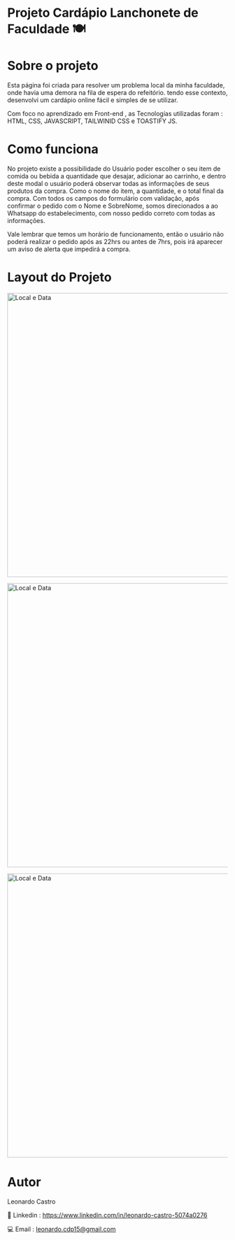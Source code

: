 # Projeto Cardápio Lanchonete de Faculdade 🍽️

# Sobre o projeto
Esta página foi criada para resolver um problema local da minha faculdade, onde havia uma demora na fila de espera do refeitório. tendo esse contexto, desenvolvi um cardápio online fácil e simples de se utilizar.

Com foco no aprendizado em Front-end , as Tecnologías utilizadas foram : HTML, CSS, JAVASCRIPT, TAILWINID CSS e TOASTIFY JS.

# Como funciona
No projeto existe a possibilidade do Usuário poder escolher o seu item de comida ou bebida a quantidade que desajar, adicionar ao carrinho, e dentro deste modal o usuário poderá observar todas as informações de seus produtos da compra. Como o nome do item, a quantidade, e o total final da compra. Com todos os campos do formulário com validação, após confirmar o pedido com o Nome e SobreNome, somos direcionados a ao Whatsapp do estabelecimento, com nosso pedido correto com todas as informações.

Vale lembrar que temos um horário de funcionamento, então o usuário não poderá realizar o pedido após as 22hrs ou antes de 7hrs, pois irá aparecer um aviso de alerta que impedirá a compra.
# Layout do Projeto 
<p float="left">
  <img src="https://github.com/user-attachments/assets/cefb0a33-d3a6-47d2-a6c7-e4d122edd9fb" alt="Local e Data" width="650" style="margin-right: 10px;" />
</p>


<p float="left">
  <img src="https://github.com/user-attachments/assets/c923be4e-d247-482c-8b42-dd7c9622cf0f" alt="Local e Data" width="650" style="margin-right: 10px;" />
</p>

<p float="left">
  <img src="https://github.com/user-attachments/assets/5bb7d963-199b-439d-a3d2-de870091970a" alt="Local e Data" width="650" style="margin-right: 10px;" />
</p>






# Autor 
 Leonardo Castro 

📧 Linkedin : https://www.linkedin.com/in/leonardo-castro-5074a0276

💻 Email : leonardo.cdp15@gmail.com
